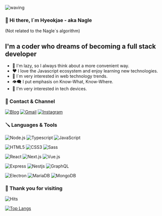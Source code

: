 ![waving](https://capsule-render.vercel.app/api?type=waving&height=200&text=Nagle&fontAlign=80&fontAlignY=40&color=gradient)

### 👋 Hi there, I`m Hyeokjae - aka Nagle

(Not related to the Nagle`s algorithm)

## I'm a coder who dreams of becoming a full stack developer

- 💭 I'm lazy, so I always think about a more convenient way.
- ❤️ I love the Javascript ecosystem and enjoy learning new technologies.
- 🚧 I`m very interested in web technology trends.
- 👁‍🗨 I put emphasis on Know-What, Know-Where.
- 📱 I'm very interested in tech devices.

### 🤝 Contact & Channel

[![Blog](https://img.shields.io/badge/Blog-FF7139?style=flat-square&logo=FirefoxBrowser&logoColor=white)](https://hyeokjaelee.github.io/)
[![Gmail](https://img.shields.io/badge/Mail-EA4335?style=flat-square&logo=Gmail&logoColor=white)](mailto:leehyeokjae97@gmail.com)
[![Instagram](https://img.shields.io/badge/Instagram-E4405F?style=flat-square&logo=Instagram&logoColor=white)](https://www.instagram.com/2z_4_me/)

### 🪛 Languages & Tools

![Node.js](https://img.shields.io/badge/Node.js-339933?style=flat-square&logo=Node.js&logoColor=white)
![Typescript](https://img.shields.io/badge/Typescript-3178C6?style=flat-square&logo=Typescript&logoColor=white)
![JavaScript](https://img.shields.io/badge/JavaScript-F7DF1E?style=flat-square&logo=JavaScript&logoColor=black)

![HTML5](https://img.shields.io/badge/HTML5-E34F26?style=flat-square&logo=HTML5&logoColor=white)
![CSS3](https://img.shields.io/badge/CSS3-1572B6?style=flat-square&logo=CSS3&logoColor=white)
![Sass](https://img.shields.io/badge/Sass-CC6699?style=flat-square&logo=Sass&logoColor=white)

![React](https://img.shields.io/badge/React-61DAFB?style=flat-square&logo=React&logoColor=black)
![Next.js](https://img.shields.io/badge/Next.js-000000?style=flat-square&logo=Next.js&logoColor=white)
![Vue.js](https://img.shields.io/badge/Vue.js-4FC08D?style=flat-square&logo=Vue.js&logoColor=white)

![Express](https://img.shields.io/badge/Express-000000?style=flat-square&logo=Express&logoColor=white)
![Nestjs](https://img.shields.io/badge/NestJS-E0234E?style=flat-square&logo=NestJS&logoColor=white)
![GraphQL](https://img.shields.io/badge/GraphQL-E434AA?style=flat-square&logo=GraphQL&logoColor=white)

![Electron](https://img.shields.io/badge/Electron-47848F?style=flat-square&logo=Electron&logoColor=white)
![MariaDB](https://img.shields.io/badge/MariaDB-003545?style=flat-square&logo=MariaDB&logoColor=white)
![MongoDB](https://img.shields.io/badge/MongoDB-47A248?style=flat-square&logo=MongoDB&logoColor=white)

### 👣 Thank you for visiting

![Hits](https://hits.seeyoufarm.com/api/count/incr/badge.svg?url=https%3A%2F%2Fgithub.com%2FHyeokjaeLee%2Fknu-lms-scheduler&count_bg=%23000000&title_bg=%23675F54&icon=github.svg&icon_color=%23E7E7E7&title=Visitors&edge_flat=true)

[![Top Langs](https://github-readme-stats.vercel.app/api/top-langs/?username=HyeokjaeLee)](https://github.com/anuraghazra/github-readme-stats)

